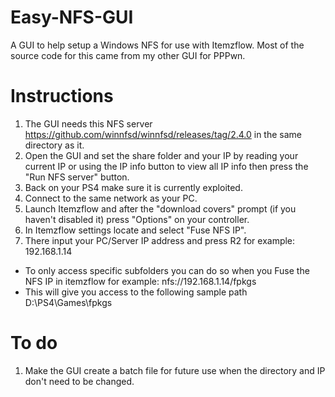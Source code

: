 # Easy-NFS-GUI
A GUI to help setup a Windows NFS for use with Itemzflow.
Most of the source code for this came from my other GUI for PPPwn. 

# Instructions  
1. The GUI needs this NFS server https://github.com/winnfsd/winnfsd/releases/tag/2.4.0 in the same directory as it. 
2. Open the GUI and set the share folder and your IP by reading your current IP or using the IP info button to view all IP info then press the "Run NFS server" button. 
3. Back on your PS4 make sure it is currently exploited.
4. Connect to the same network as your PC.
5. Launch Itemzflow and after the "download covers" prompt (if you haven't disabled it) press "Options" on your controller.
6. In Itemzflow settings locate and select "Fuse NFS IP".
7. There input your PC/Server IP address and press R2 for example: 192.168.1.14
* To only access specific subfolders you can do so when you Fuse the NFS IP in itemzflow for example: nfs://192.168.1.14/fpkgs
* This will give you access to the following sample path D:\PS4\Games\fpkgs

# To do 
1. Make the GUI create a batch file for future use when the directory and IP don't need to be changed.